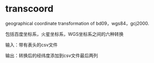 # transcoord
geographical coordinate transformation of bd09，wgs84，gcj2000.

包括百度坐标系，火星坐标系，WGS坐标系之间的六种转换

输入：带有表头的csv文件

输出：转换后的经纬度添加到csv文件最后两列
